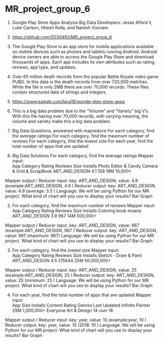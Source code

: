 # MR_project_group_6

1. Google Play Store Apps Analysis
	Big Data
	Developers: Jesse Alford II, Luke Carlson, Hitesh Kolla, and Naresh Vunnam

2. https://github.com/S530492/MR_project_group_6

3. The Google Play Store is an app store for mobile applications available on mobile devices such as phones and tablets running Android. Android device owners are able to access the Google Play Store and download thousands of apps. Each app includes its own attributes such as rating, reviews, app type, and updates. 

4. Over 65 million death records from the popular Battle Royale video game PUBG. In this data is the death records from over 720,000 matches. While the file is only 2MB there are over 70,000 records. These files contain structured data of strings and integers.

5. https://www.kaggle.com/lava18/google-play-store-apps

6. This is a big data problem due to the “Volume” and “Variety” big V’s. With this file having over 70,000 records, with varying meaning, the volume and variety make this a big data problem.

7. Big Data Questions, answered with mapreduce
For each category, find the average ratings 
For each category, find the maximum number of reviews
For each category, find the lowest size
For each year, find the total number of apps that are updated

8. Big Data Solutions
For each category, find the average ratings 
Mapper input:  
App
Category
Rating
Reviews
Size
Installs
Photo Editor & Candy Camera & Grid & ScrapBook
ART_AND_DESIGN
4.1
159
19M
10,000+

Mapper output / Reducer input:  key: ART_AND_DESIGN, value: 4.9 (example:ART_AND_DESIGN, 4.9 )
Reducer output:   key: ART_AND_DESIGN, value: 4.9 (average: 3.5 )
Language:  We will be using Python for our MR project.
What kind of chart will you use to display your results?  Bar Graph

2.  For each category, find the maximum number of reviews
Mapper input:  
App
Category
Rating
Reviews
Size
Installs
Coloring book moana
ART_AND_DESIGN
3.9
967
14M
500,000+

Mapper output / Reducer input:  key: ART_AND_DESIGN, value: 967 (example:ART_AND_DESIGN, 967 )
Reducer output:   key: ART_AND_DESIGN, value: 967 (maximum: 967)
Language:  We will be using Python for our MR project.
What kind of chart will you use to display your results?  Bar Graph



3.  For each category, find the lowest size
Mapper input:  
App
Category
Rating
Reviews
Size
Installs
Sketch - Draw & Paint
ART_AND_DESIGN
4.5
215644
25M
50,000,000+

Mapper output / Reducer input:  key: ART_AND_DESIGN, value: 25 (example:ART_AND_DESIGN, 25 )
Reducer output:   key: ART_AND_DESIGN, value: 25 (minimum: 25 )
Language:  We will be using Python for our MR project.
What kind of chart will you use to display your results?  Bar Graph

4.  For each year, find the total number of apps that are updated
Mapper input:  
App
Size
Installs
Content Rating
Genres
Last Updated
Infinite Painter
29M
1,000,000+
Everyone
Art & Design
14-Jun-18

Mapper output / Reducer input:  key: year, value: 10 (example:year, 10 )
Reducer output:   key: year, value: 10 (2018: 10 )
Language:  We will be using Python for our MR project.
What kind of chart will you use to display your results?  Bar Graph
